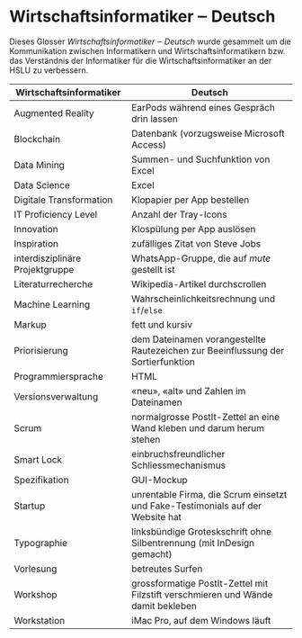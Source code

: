 # Wirtschaftsinformatiker ‒ Deutsch

Dieses Glosser _Wirtschaftsinformatiker ‒ Deutsch_ wurde gesammelt um die
Kommunikation zwischen Informatikern und Wirtschaftsinformatikern bzw. das
Verständnis der Informatiker für die Wirtschaftsinformatiker an der HSLU zu
verbessern.

| Wirtschaftsinformatiker         | Deutsch                                                                          |
|---------------------------------|----------------------------------------------------------------------------------|
| Augmented Reality               | EarPods während eines Gespräch drin lassen                                       |
| Blockchain                      | Datenbank (vorzugsweise Microsoft Access)                                        |
| Data Mining                     | Summen- und Suchfunktion von Excel                                               |
| Data Science                    | Excel                                                                            |
| Digitale Transformation         | Klopapier per App bestellen                                                      |
| IT Proficiency Level            | Anzahl der Tray-Icons                                                            |
| Innovation                      | Klospülung per App auslösen                                                      |
| Inspiration                     | zufälliges Zitat von Steve Jobs                                                  |
| interdisziplinäre Projektgruppe | WhatsApp-Gruppe, die auf _mute_ gestellt ist                                     |
| Literaturrecherche              | Wikipedia-Artikel durchscrollen                                                  |
| Machine Learning                | Wahrscheinlichkeitsrechnung und `if`/`else`                                      |
| Markup                          | fett und kursiv                                                                  |
| Priorisierung                   | dem Dateinamen vorangestellte Rautezeichen zur Beeinflussung der Sortierfunktion |
| Programmiersprache              | HTML                                                                             |
| Versionsverwaltung              | «neu», «alt» und Zahlen im Dateinamen                                            |
| Scrum                           | normalgrosse PostIt-Zettel an eine Wand kleben und darum herum stehen            |
| Smart Lock                      | einbruchsfreundlicher Schliessmechanismus                                        |
| Spezifikation                   | GUI-Mockup                                                                       |
| Startup                         | unrentable Firma, die Scrum einsetzt und Fake-Testimonials auf der Website hat   |
| Typographie                     | linksbündige Groteskschrift ohne Silbentrennung (mit InDesign gemacht)           |
| Vorlesung                       | betreutes Surfen                                                                 |
| Workshop                        | grossformatige PostIt-Zettel mit Filzstift verschmieren und Wände damit bekleben |
| Workstation                     | iMac Pro, auf dem Windows läuft                                                  |

